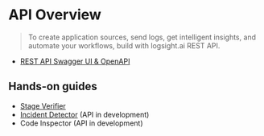 # API Overview

> To create application sources, send logs, get intelligent insights, and automate your workflows, build with logsight.ai REST API.


+ [REST API Swagger UI & OpenAPI](https://logsight.ai/swagger-ui/index.html)

## Hands-on guides

+ [Stage Verifier](https://docs.logsight.ai/#/monitor_deployments/stage_verifier)
+ [Incident Detector](https://docs.logsight.ai/#/detect_incidents/incident_detector.md) (API in development)
+ Code Inspector (API in development)
